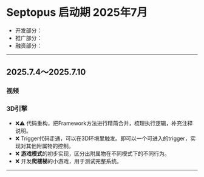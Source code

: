 # Septopus 启动期 2025年7月

* 开发部分：
* 推广部分：
* 融资部分：

------------------------------------------------------

## 2025.7.4～2025.7.10

### 视频

### 3D引擎

* ❌⚠️ 代码重构，把Framework方法进行精简合并，梳理执行逻辑，补充注释说明。
* ❌ Trigger代码走通，可以在3D环境里触发。即可以一个可进入的trigger，实现对其他附属物的控制。
* ❌ **游戏模式**的初步实现，区分出附属物在不同模式下的不同行为。
* ❌ 开发**爬楼梯**的小游戏，用于测试完整系统。

------------------------------------------------------